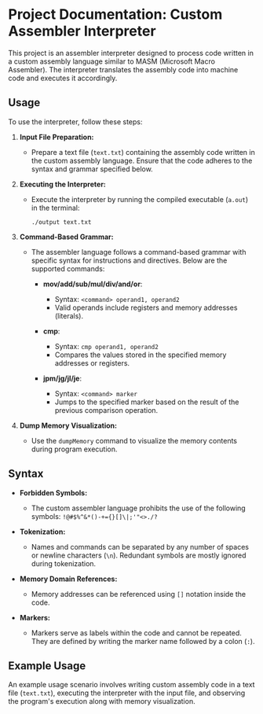 # Project Documentation: Custom Assembler Interpreter

This project is an assembler interpreter designed to process code written in a custom assembly language similar to MASM (Microsoft Macro Assembler). The interpreter translates the assembly code into machine code and executes it accordingly.

## Usage

To use the interpreter, follow these steps:

1. **Input File Preparation:**
   - Prepare a text file (`text.txt`) containing the assembly code written in the custom assembly language. Ensure that the code adheres to the syntax and grammar specified below.

2. **Executing the Interpreter:**
   - Execute the interpreter by running the compiled executable (`a.out`) in the terminal:
     ```
     ./output text.txt
     ```

3. **Command-Based Grammar:**
   - The assembler language follows a command-based grammar with specific syntax for instructions and directives. Below are the supported commands:

     - **mov/add/sub/mul/div/and/or**:
       - Syntax: `<command> operand1, operand2`
       - Valid operands include registers and memory addresses (literals).

     - **cmp**:
       - Syntax: `cmp operand1, operand2`
       - Compares the values stored in the specified memory addresses or registers.

     - **jpm/jg/jl/je**:
       - Syntax: `<command> marker`
       - Jumps to the specified marker based on the result of the previous comparison operation.

4. **Dump Memory Visualization:**
   - Use the `dumpMemory` command to visualize the memory contents during program execution.

## Syntax

- **Forbidden Symbols:**
  - The custom assembler language prohibits the use of the following symbols: `!@#$%^&*()-+={}[]\|;'"<>./?`

- **Tokenization:**
  - Names and commands can be separated by any number of spaces or newline characters (`\n`). Redundant symbols are mostly ignored during tokenization.

- **Memory Domain References:**
  - Memory addresses can be referenced using `[]` notation inside the code.

- **Markers:**
  - Markers serve as labels within the code and cannot be repeated. They are defined by writing the marker name followed by a colon (`:`).

## Example Usage

An example usage scenario involves writing custom assembly code in a text file (`text.txt`), executing the interpreter with the input file, and observing the program's execution along with memory visualization.
